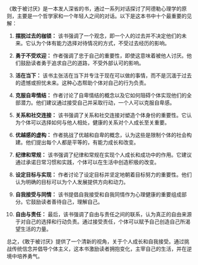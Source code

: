 《敢于被讨厌》是一本发人深省的书，通过一系列对话探讨了阿德勒心理学的原则，主要是一个哲学家和一个年轻人之间的对话。以下是这本书中十个最重要的见解：

1. **摆脱过去的枷锁：** 该书强调了一个观念，即一个人的过去并不决定他们的未来。它认为个体有能力选择对待情况的方式，不受过去经历的影响。

2. **勇于不受欢迎：** 作者强调了忠于自己的重要性，即使这意味着被他人讨厌。他们鼓励读者勇于追求自己的道路，不受外部认可的影响。

3. **活在当下：** 该书主张活在当下并专注于现在可以做的事情，而不是沉湎于过去的遗憾或担忧未来。这种心态帮助个体对自己的行为负责。

4. **克服自卑情结：** 作者讨论了自卑情结的概念以及它如何阻碍个体实现他们的全部潜力。他们建议通过接受自己并采取行动，一个人可以克服自卑感。

5. **关系和社交连接：** 该书强调了关系和社交连接对塑造个体身份的重要性。它认为个体可以选择如何与他人相处，健康的关系对个人成长至关重要。

6. **优越感的虚构：** 作者挑战了优越和自卑的概念，认为这些是限制个体的社会构建。他们提出每个人都是平等的，有能力成长和改变。

7. **纪律和常规：** 该书强调了纪律和常规在实现个人成长和成功中的作用。它建议通过承诺日常习惯和实践，个体可以在生活中创造积极的改变。

8. **设定目标与实现：** 作者讨论了设定目标并坚定地朝着目标努力的重要性。他们认为明确的目标可以为个人发展提供方向和动力。

9. **自我接受与同情：** 该书提倡自我接受和自我同情作为心理健康的重要组成部分。它鼓励读者善待自己，理解自己。

10. **自由与责任：** 最后，该书强调了自由与责任之间的联系，认为真正的自由来源于对自己的选择和行动负责。通过接受责任，个体可以赋予自己创造自己所渴望生活的力量。

总之，《敢于被讨厌》提供了一个清新的视角，关于个人成长和自我接受。通过挑战传统信念并倡导个体主义，这本书激励读者拥抱变化，主宰自己的生活，并在逆境中培养勇气。
